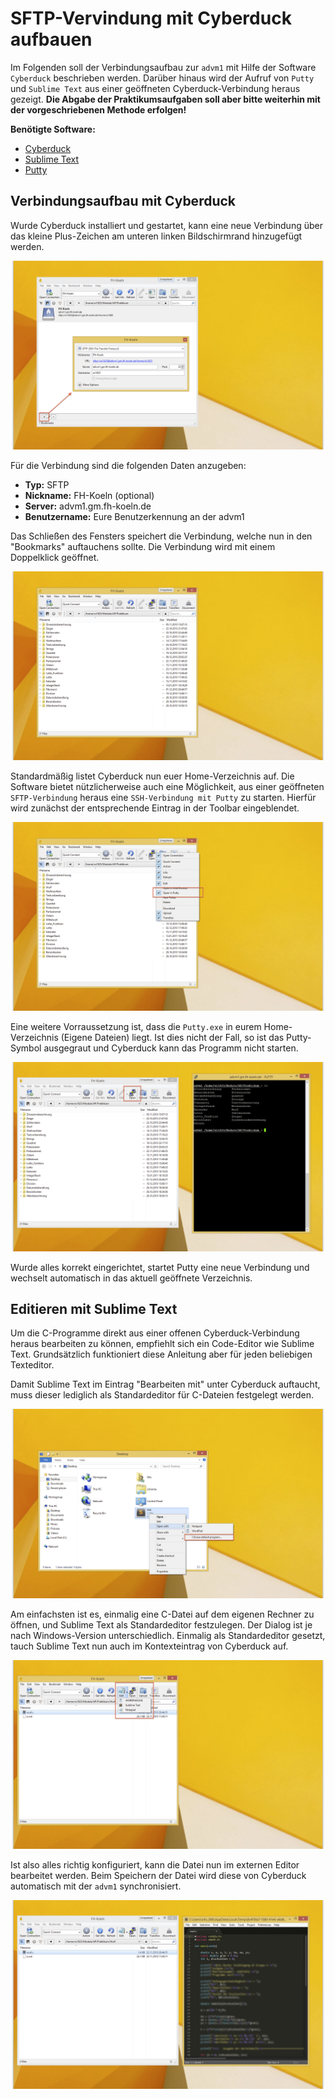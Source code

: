 # SFTP-Vervindung mit Cyberduck aufbauen
Im Folgenden soll der Verbindungsaufbau zur `advm1` mit Hilfe der Software `Cyberduck` beschrieben werden. Darüber hinaus wird der Aufruf von `Putty` und `Sublime Text` aus einer geöffneten Cyberduck-Verbindung heraus gezeigt. **Die Abgabe der Praktikumsaufgaben soll aber bitte weiterhin mit der vorgeschriebenen Methode erfolgen!**

**Benötigte Software:**

  - [Cyberduck](http://cyberduck.ch/)
  - [Sublime Text](http://www.sublimetext.com/)
  - [Putty](http://www.chiark.greenend.org.uk/~sgtatham/putty/download.html)

## Verbindungsaufbau mit Cyberduck
Wurde Cyberduck installiert und gestartet, kann eine neue Verbindung über das kleine Plus-Zeichen am unteren linken Bildschirmrand hinzugefügt werden.

![](img/1.png)

Für die Verbindung sind die folgenden Daten anzugeben:

  - **Typ:** SFTP
  - **Nickname:** FH-Koeln (optional)
  - **Server:** advm1.gm.fh-koeln.de
  - **Benutzername:** Eure Benutzerkennung an der advm1

Das Schließen des Fensters speichert die Verbindung, welche nun in den "Bookmarks" auftauchens sollte. Die Verbindung wird mit einem Doppelklick geöffnet.

![](img/2.png)

Standardmäßig listet Cyberduck nun euer Home-Verzeichnis auf. Die Software bietet nützlicherweise auch eine Möglichkeit, aus einer geöffneten `SFTP-Verbindung` heraus eine `SSH-Verbindung mit Putty` zu starten. Hierfür wird zunächst der entsprechende Eintrag in der Toolbar eingeblendet.

![](img/3.png)

Eine weitere Vorraussetzung ist, dass die `Putty.exe` in eurem Home-Verzeichnis (Eigene Dateien) liegt. Ist dies nicht der Fall, so ist das Putty-Symbol ausgegraut und Cyberduck kann das Programm nicht starten.

![](img/4.png)

Wurde alles korrekt eingerichtet, startet Putty eine neue Verbindung und wechselt automatisch in das aktuell geöffnete Verzeichnis.

## Editieren mit Sublime Text
Um die C-Programme direkt aus einer offenen Cyberduck-Verbindung heraus bearbeiten zu können, empfiehlt sich ein Code-Editor wie Sublime Text. Grundsätzlich funktioniert diese Anleitung aber für jeden beliebigen Texteditor.

Damit Sublime Text im Eintrag "Bearbeiten mit" unter Cyberduck auftaucht, muss dieser lediglich als Standardeditor für C-Dateien festgelegt werden.

![](img/5.png)

Am einfachsten ist es, einmalig eine C-Datei auf dem eigenen Rechner zu öffnen, und Sublime Text als Standardeditor festzulegen. Der Dialog ist je nach Windows-Version unterschiedlich. Einmalig als Standardeditor gesetzt, tauch Sublime Text nun auch im Kontexteintrag von Cyberduck auf.

![](img/6.png)

Ist also alles richtig konfiguriert, kann die Datei nun im externen Editor bearbeitet werden. Beim Speichern der Datei wird diese von Cyberduck automatisch mit der `advm1` synchronisiert.

![](img/7.png)
